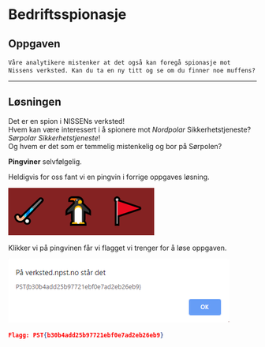 # Bedriftsspionasje

## Oppgaven

    Våre analytikere mistenker at det også kan foregå spionasje mot Nissens verksted. Kan du ta en ny titt og se om du finner noe muffens?

---

## Løsningen

Det er en spion i NISSENs verksted!  
Hvem kan være interessert i å spionere mot _Nordpolar_ Sikkerhetstjeneste?
_Sørpolar Sikkerhetstjeneste_!  
Og hvem er det som er temmelig mistenkelig og bor på Sørpolen?

**Pingviner** selvfølgelig.

Heldigvis for oss fant vi en pingvin i forrige oppgaves løsning.

![screenshot1](./assets/screen1.png)

Klikker vi på pingvinen får vi flagget vi trenger for å løse oppgaven.

![screenshot2](./assets/screen2.png)

```json
Flagg: PST{b30b4add25b97721ebf0e7ad2eb26eb9}
```
